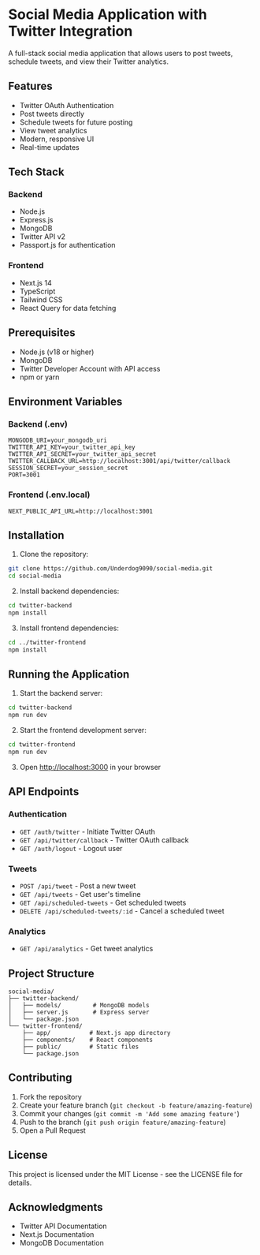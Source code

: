 # Social Media Application with Twitter Integration

A full-stack social media application that allows users to post tweets, schedule tweets, and view their Twitter analytics.

## Features

- Twitter OAuth Authentication
- Post tweets directly
- Schedule tweets for future posting
- View tweet analytics
- Modern, responsive UI
- Real-time updates

## Tech Stack

### Backend
- Node.js
- Express.js
- MongoDB
- Twitter API v2
- Passport.js for authentication

### Frontend
- Next.js 14
- TypeScript
- Tailwind CSS
- React Query for data fetching

## Prerequisites

- Node.js (v18 or higher)
- MongoDB
- Twitter Developer Account with API access
- npm or yarn

## Environment Variables

### Backend (.env)
```env
MONGODB_URI=your_mongodb_uri
TWITTER_API_KEY=your_twitter_api_key
TWITTER_API_SECRET=your_twitter_api_secret
TWITTER_CALLBACK_URL=http://localhost:3001/api/twitter/callback
SESSION_SECRET=your_session_secret
PORT=3001
```

### Frontend (.env.local)
```env
NEXT_PUBLIC_API_URL=http://localhost:3001
```

## Installation

1. Clone the repository:
```bash
git clone https://github.com/Underdog9090/social-media.git
cd social-media
```

2. Install backend dependencies:
```bash
cd twitter-backend
npm install
```

3. Install frontend dependencies:
```bash
cd ../twitter-frontend
npm install
```

## Running the Application

1. Start the backend server:
```bash
cd twitter-backend
npm run dev
```

2. Start the frontend development server:
```bash
cd twitter-frontend
npm run dev
```

3. Open [http://localhost:3000](http://localhost:3000) in your browser

## API Endpoints

### Authentication
- `GET /auth/twitter` - Initiate Twitter OAuth
- `GET /api/twitter/callback` - Twitter OAuth callback
- `GET /auth/logout` - Logout user

### Tweets
- `POST /api/tweet` - Post a new tweet
- `GET /api/tweets` - Get user's timeline
- `GET /api/scheduled-tweets` - Get scheduled tweets
- `DELETE /api/scheduled-tweets/:id` - Cancel a scheduled tweet

### Analytics
- `GET /api/analytics` - Get tweet analytics

## Project Structure

```
social-media/
├── twitter-backend/
│   ├── models/         # MongoDB models
│   ├── server.js       # Express server
│   └── package.json
└── twitter-frontend/
    ├── app/           # Next.js app directory
    ├── components/    # React components
    ├── public/        # Static files
    └── package.json
```

## Contributing

1. Fork the repository
2. Create your feature branch (`git checkout -b feature/amazing-feature`)
3. Commit your changes (`git commit -m 'Add some amazing feature'`)
4. Push to the branch (`git push origin feature/amazing-feature`)
5. Open a Pull Request

## License

This project is licensed under the MIT License - see the LICENSE file for details.

## Acknowledgments

- Twitter API Documentation
- Next.js Documentation
- MongoDB Documentation 